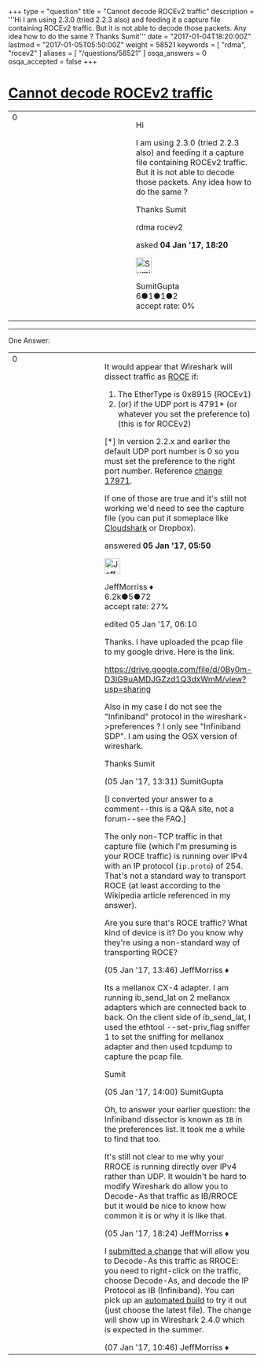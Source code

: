 +++
type = "question"
title = "Cannot decode ROCEv2 traffic"
description = '''Hi I am using 2.3.0 (tried 2.2.3 also) and feeding it a capture file containing ROCEv2 traffic. But it is not able to decode those packets. Any idea how to do the same ? Thanks Sumit'''
date = "2017-01-04T18:20:00Z"
lastmod = "2017-01-05T05:50:00Z"
weight = 58521
keywords = [ "rdma", "rocev2" ]
aliases = [ "/questions/58521" ]
osqa_answers = 0
osqa_accepted = false
+++

<div class="headNormal">

# [Cannot decode ROCEv2 traffic](/questions/58521/cannot-decode-rocev2-traffic)

</div>

<div id="main-body">

<div id="askform">

<table id="question-table" style="width:100%;"><colgroup><col style="width: 50%" /><col style="width: 50%" /></colgroup><tbody><tr class="odd"><td style="width: 30px; vertical-align: top"><div class="vote-buttons"><div id="post-58521-score" class="post-score" title="current number of votes">0</div><div id="favorite-count" class="favorite-count"></div></div></td><td><div id="item-right"><div class="question-body"><p>Hi</p><p>I am using 2.3.0 (tried 2.2.3 also) and feeding it a capture file containing ROCEv2 traffic. But it is not able to decode those packets. Any idea how to do the same ?</p><p>Thanks Sumit</p></div><div id="question-tags" class="tags-container tags">rdma rocev2</div><div id="question-controls" class="post-controls"></div><div class="post-update-info-container"><div class="post-update-info post-update-info-user"><p>asked <strong>04 Jan '17, 18:20</strong></p><img src="https://secure.gravatar.com/avatar/41b41a9e23ce9675137f74e0d5bad22c?s=32&amp;d=identicon&amp;r=g" class="gravatar" width="32" height="32" alt="SumitGupta&#39;s gravatar image" /><p>SumitGupta<br />
<span class="score" title="6 reputation points">6</span><span title="1 badges"><span class="badge1">●</span><span class="badgecount">1</span></span><span title="1 badges"><span class="silver">●</span><span class="badgecount">1</span></span><span title="2 badges"><span class="bronze">●</span><span class="badgecount">2</span></span><br />
<span class="accept_rate" title="Rate of the user&#39;s accepted answers">accept rate:</span> <span title="SumitGupta has no accepted answers">0%</span></p></div></div><div id="comments-container-58521" class="comments-container"></div><div id="comment-tools-58521" class="comment-tools"></div><div class="clear"></div><div id="comment-58521-form-container" class="comment-form-container"></div><div class="clear"></div></div></td></tr></tbody></table>

------------------------------------------------------------------------

<div class="tabBar">

<span id="sort-top"></span>

<div class="headQuestions">

One Answer:

</div>

</div>

<span id="58537"></span>

<div id="answer-container-58537" class="answer">

<table style="width:100%;"><colgroup><col style="width: 50%" /><col style="width: 50%" /></colgroup><tbody><tr class="odd"><td style="width: 30px; vertical-align: top"><div class="vote-buttons"><div id="post-58537-score" class="post-score" title="current number of votes">0</div></div></td><td><div class="item-right"><div class="answer-body"><p>It would appear that Wireshark will dissect traffic as <a href="https://en.wikipedia.org/wiki/RDMA_over_Converged_Ethernet">ROCE</a> if:</p><ol><li>The EtherType is 0x8915 (ROCEv1)</li><li>(or) if the UDP port is 4791* (or whatever you set the preference to) (this is for ROCEv2)</li></ol><p>[*] In version 2.2.x and earlier the default UDP port number is 0 so you must set the preference to the right port number. Reference <a href="https://code.wireshark.org/review/#/c/17971/">change 17971</a>.</p><p>If one of those are true and it's still not working we'd need to see the capture file (you can put it someplace like <a href="http://cloudshark.org">Cloudshark</a> or Dropbox).</p></div><div class="answer-controls post-controls"></div><div class="post-update-info-container"><div class="post-update-info post-update-info-user"><p>answered <strong>05 Jan '17, 05:50</strong></p><img src="https://secure.gravatar.com/avatar/e0564001bb7deb960d5d9d9c1e0ba074?s=32&amp;d=identicon&amp;r=g" class="gravatar" width="32" height="32" alt="JeffMorriss&#39;s gravatar image" /><p>JeffMorriss ♦<br />
<span class="score" title="6219 reputation points"><span>6.2k</span></span><span title="5 badges"><span class="silver">●</span><span class="badgecount">5</span></span><span title="72 badges"><span class="bronze">●</span><span class="badgecount">72</span></span><br />
<span class="accept_rate" title="Rate of the user&#39;s accepted answers">accept rate:</span> <span title="JeffMorriss has 103 accepted answers">27%</span></p></div><div class="post-update-info post-update-info-edited"><p>edited 05 Jan '17, 06:10</p></div></div><div id="comments-container-58537" class="comments-container"><span id="58545"></span><div id="comment-58545" class="comment"><div id="post-58545-score" class="comment-score"></div><div class="comment-text"><p>Thanks. I have uploaded the pcap file to my google drive. Here is the link.</p><p><a href="https://drive.google.com/file/d/0By0m-D3lG9uAMDJGZzd1Q3dxWmM/view?usp=sharing">https://drive.google.com/file/d/0By0m-D3lG9uAMDJGZzd1Q3dxWmM/view?usp=sharing</a></p><p>Also in my case I do not see the "Infiniband" protocol in the wireshark-&gt;preferences ? I only see "Infiniband SDP". I am using the OSX version of wireshark.</p><p>Thanks Sumit</p></div><div id="comment-58545-info" class="comment-info"><span class="comment-age">(05 Jan '17, 13:31)</span> SumitGupta</div></div><span id="58547"></span><div id="comment-58547" class="comment"><div id="post-58547-score" class="comment-score"></div><div class="comment-text"><p>[I converted your answer to a comment--this is a Q&amp;A site, not a forum--see the FAQ.]</p><p>The only non-TCP traffic in that capture file (which I'm presuming is your ROCE traffic) is running over IPv4 with an IP protocol (<code>ip.proto</code>) of 254. That's not a standard way to transport ROCE (at least according to the Wikipedia article referenced in my answer).</p><p>Are you sure that's ROCE traffic? What kind of device is it? Do you know why they're using a non-standard way of transporting ROCE?</p></div><div id="comment-58547-info" class="comment-info"><span class="comment-age">(05 Jan '17, 13:46)</span> JeffMorriss ♦</div></div><span id="58548"></span><div id="comment-58548" class="comment"><div id="post-58548-score" class="comment-score"></div><div class="comment-text"><p>Its a mellanox CX-4 adapter. I am running ib_send_lat on 2 mellanox adapters which are connected back to back. On the client side of ib_send_lat, I used the ethtool --set-priv_flag sniffer 1 to set the sniffing for mellanox adapter and then used tcpdump to capture the pcap file.</p><p>Sumit</p></div><div id="comment-58548-info" class="comment-info"><span class="comment-age">(05 Jan '17, 14:00)</span> SumitGupta</div></div><span id="58551"></span><div id="comment-58551" class="comment"><div id="post-58551-score" class="comment-score"></div><div class="comment-text"><p>Oh, to answer your earlier question: the Infiniband dissector is known as <code>IB</code> in the preferences list. It took me a while to find that too.</p><p>It's still not clear to me why your RROCE is running directly over IPv4 rather than UDP. It wouldn't be hard to modify Wireshark do allow you to Decode-As that traffic as IB/RROCE but it would be nice to know how common it is or why it is like that.</p></div><div id="comment-58551-info" class="comment-info"><span class="comment-age">(05 Jan '17, 18:24)</span> JeffMorriss ♦</div></div><span id="58580"></span><div id="comment-58580" class="comment"><div id="post-58580-score" class="comment-score"></div><div class="comment-text"><p>I <a href="https://code.wireshark.org/review/19572">submitted a change</a> that will allow you to Decode-As this traffic as RROCE: you need to right-click on the traffic, choose Decode-As, and decode the IP Protocol as IB (Infiniband). You can pick up an <a href="https://www.wireshark.org/download/automated/">automated build</a> to try it out (just choose the latest file). The change will show up in Wireshark 2.4.0 which is expected in the summer.</p></div><div id="comment-58580-info" class="comment-info"><span class="comment-age">(07 Jan '17, 10:46)</span> JeffMorriss ♦</div></div></div><div id="comment-tools-58537" class="comment-tools"></div><div class="clear"></div><div id="comment-58537-form-container" class="comment-form-container"></div><div class="clear"></div></div></td></tr></tbody></table>

</div>

<div class="paginator-container-left">

</div>

</div>

</div>

